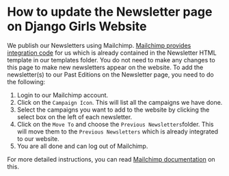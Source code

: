 # How to update the Newsletter page on Django Girls Website

We publish our Newsletters using Mailchimp. [Mailchimp provides integration code](https://mailchimp.com/help/add-an-email-campaign-archive-to-your-website/) 
for us which is already contained in the Newsletter HTML template in our templates folder. You do not need to make any changes to this page to make 
new newsletters appear on the website. To add the newsletter(s) to our Past Editions on the Newsletter page, you need to do the following:

1. Login to our Mailchimp account.
2. Click on the ```Campaign Icon```. This will list all the campaigns we have done.
3. Select the campaigns you want to add to the website by clicking the select box on the left of each newsletter.
4. Click on the ```Move To``` and choose the ```Previous Newsletters```folder. This will move them to the ```Previous Newsletters``` which is already 
integrated to our website.
5. You are all done and can log out of Mailchimp.

For more detailed instructions, you can read [Mailchimp documentation](https://mailchimp.com/help/organize-campaigns-into-folders/) on this.
